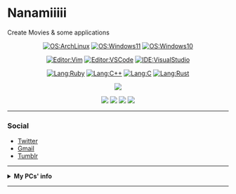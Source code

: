 # Nanamiiiii
Create Movies & some applications

<div align="center">
  
  [![OS:ArchLinux](https://img.shields.io/badge/OS-ArchLinux-blue?style=flat-square&logo=arch-linux)](https://archlinux.org)
  [![OS:Windows11](https://img.shields.io/badge/OS-Windows11-1e90ff?style=flat-square&logo=windows)](https://www.microsoft.com/ja-jp/windows)
  [![OS:Windows10](https://img.shields.io/badge/OS-Windows10-1e90ff?style=flat-square&logo=windows)](https://www.microsoft.com/ja-jp/windows)

  [![Editor:Vim](https://img.shields.io/badge/Editor-Vim-089642?style=flat-square&logo=vim)](https://github.com/vim/vim)
  [![Editor:VSCode](https://img.shields.io/badge/Editor-VSCode-blue?style=flat-square&logo=visualstudiocode)](https://code.visualstudio.com/)
  [![IDE:VisualStudio](https://img.shields.io/badge/IDE-VisualStudio2022-blue?style=flat-square&logo=visualstudio)](https://visualstudio.microsoft.com/)
  
  [![Lang:Ruby](https://img.shields.io/badge/Lang-Ruby-red?style=flat-square&logo=ruby)](https://github.com/ruby/ruby)
  [![Lang:C++](https://img.shields.io/badge/Lang-C++-f7598d?style=flat-square&logo=cplusplus)]()
  [![Lang:C](https://img.shields.io/badge/Lang-C-9db7c4?style=flat-square&logo=c)]()
  [![Lang:Rust](https://img.shields.io/badge/Lang-Rust-cd853f?style=flat-square&logo=rust)]()
  
</div>

<div align="center">
  
  ![](https://github-profile-summary-cards.vercel.app/api/cards/profile-details?username=Nanamiiiii&theme=github_dark)

  ![](https://github-profile-summary-cards.vercel.app/api/cards/most-commit-language?username=Nanamiiiii&theme=github_dark)
  ![](https://github-profile-summary-cards.vercel.app/api/cards/repos-per-language?username=Nanamiiiii&theme=github_dark)
  ![](https://github-profile-summary-cards.vercel.app/api/cards/stats?username=Nanamiiiii&theme=github_dark)
  ![](http://github-profile-summary-cards.vercel.app/api/cards/productive-time?username=Nanamiiiii&theme=github_dark&utcOffset=8)
  
</div>

---

### Social
* [Twitter](https://twitter.com/Nanamii_i)
* [Gmail](mailto:misly.lx00@gmail.com)
* [Tumblr](https://nanami-ii.tumblr.com)

---

<details>
  <summary><strong>My PCs' info</strong></summary>
  
  <br>
  
  <details>
    <summary><strong>Main Machine</strong></summary>
    <ul>
      <li>OS: Arch Linux (KDE) / Windows10 Pro</li>
      <li>MB: ASUS ROG STRIX Z390-F</li>
      <li>CPU: Intel Core i7-9700K 8C/8T (All Core 4.70GHz OC)</li>
      <li>RAM: Corsair Vengence DDR4-2666 16GB × 4</li>
      <li>GPU
        <ul>
          <li>MSI GeForce RTX™ 3070 Ti SUPRIM X 8G (NVIDIA GeForce RTX3070 Ti 8G)</li>
        </ul>
      </li>
      <li>Storage
        <ul>
          <li>Samsung SSD 970 EVO Plus 500GB (NVMe)(Win10)</li>
          <li>Samsung SSD 980 1TB (NVMe)</li>
          <li>Samsung SSD 860 EVO 500GB (SATA600)(Manjaro)</li>
          <li>Crucial SSD MX300 525GB (SATA600)</li>
          <li>WesternDigital WD1003FZEX (1TB 7200rpm)(SATA600)</li>
          <li>WesternDigital WD40EZAZ (4TB 5400rpm)(SATA600)</li>
        </ul>
      </li>
      <li>Cooling: NZXT KRAKEN X63 White</li>
      <li>PSU: Corsair RM750x White</li>
      <li>Case: NZXT H710i White</li>
    </ul>
  </details>
  
  <details>
    <summary><strong>Laptop</strong></summary>
    <ul>
      <li>Type: MSI P65-8RE-015JP</li>
      <li>OS: Ubuntu 21.10 (KDE) / Windows11 Pro / ArchLinux (WSL2)</li>
      <li>CPU: Intel Core i7-8750H 6C/12T (Boost 4.10GHz)</li>
      <li>RAM: DDR4-2666 16GB</li>
      <li>GPU: NVIDIA GeForce GTX1060 Max-Q</li>
      <li>SSD: WesternDigital SN500 500GB</li>
    </ul>
  </details>
  
  <details>
    <summary><strong>For Work (loaned)</strong></summary>
    <ul>
      <li>Type: MacBook Pro (2019)</li>
      <li>OS: macOS BigSur</li>
      <li>CPU: Intel Core i7-9750H 6C/12T (Boost 4.50GHz)</li>
      <li>RAM: DDR4-2666 16GB</li>
      <li>GPU: AMD Radeon Pro 5300M</li>
      <li>SSD: 512GB</li>
    </ul>
  </details>
  
  <details>
    <summary><strong>Main Server</strong></summary>
    <ul>
      <li>Type: CHUWI CoreBox</li>
      <li>OS: Ubuntu Server 20.04 (x86_64)</li>
      <li>CPU: Intel Core i5-8259U</li>
      <li>RAM: DDR4 16GB</li>
      <li>GPU: Intel Iris Plus Graphics 655</li>
      <li>SSD: 512GB</li>
    </ul>
  </details>
  
  <details>
    <summary><strong>File Server (Nextcloud)</strong></summary>
    <ul>
      <li>Type: Raspberry Pi 4 Model-B 8GB</li>
      <li>OS: Ubuntu Server 20.04 (ARM64)</li>
      <li>MMC: 128GB</li>
      <li>File Storage: Crucial SSD P2 500GB (NVMe -> USB3.0)</li>
    </ul>
  </details>
</details>

---
